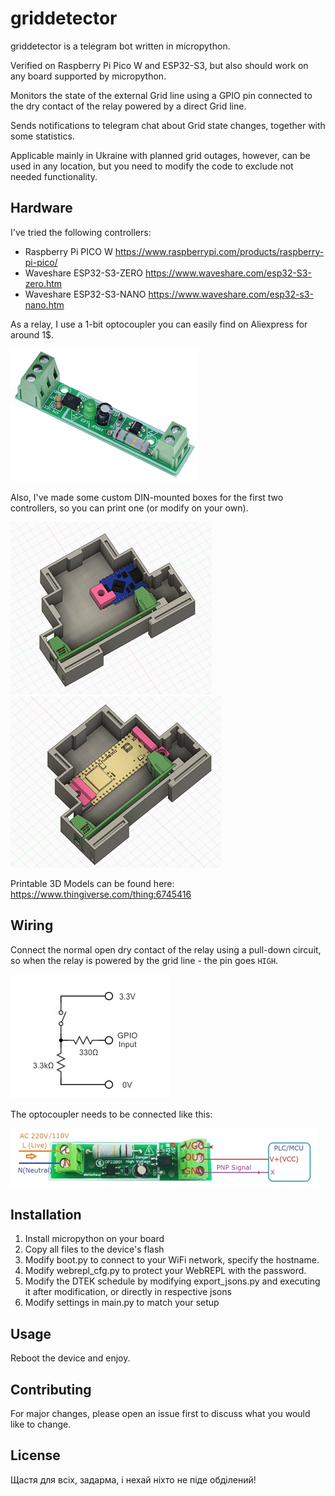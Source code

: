 # griddetector

griddetector is a telegram bot written in micropython.

Verified on Raspberry Pi Pico W and ESP32-S3, but also should work on any board supported by micropython.

Monitors the state of the external Grid line using a GPIO pin connected to the dry contact of the relay powered by a direct Grid line.

Sends notifications to telegram chat about Grid state changes, together with some statistics.

Applicable mainly in Ukraine with planned grid outages, however, can be used in any location, but you need to modify the code to exclude not needed functionality.


## Hardware

I've tried the following controllers:
- Raspberry Pi PICO W https://www.raspberrypi.com/products/raspberry-pi-pico/
- Waveshare ESP32-S3-ZERO https://www.waveshare.com/esp32-S3-zero.htm
- Waveshare ESP32-S3-NANO https://www.waveshare.com/esp32-s3-nano.htm

As a relay, I use a 1-bit optocoupler you can easily find on Aliexpress for around 1$.

![](images/optocoupler.png)

Also, I've made some custom DIN-mounted boxes for the first two controllers, so you can print one (or modify on your own).

![](images/box_esp32-s3-zero.png)
![](images/box_rpi-pico-w.png)

Printable 3D Models can be found here: https://www.thingiverse.com/thing:6745416

## Wiring

Connect the normal open dry contact of the relay using a pull-down circuit, so when the relay is powered by the grid line - the pin goes `HIGH`.

![](images/pull-up.png)

The optocoupler needs to be connected like this:

![](images/optocoupler_wiring.png)

## Installation

1. Install micropython on your board
2. Copy all files to the device's flash
3. Modify boot.py to connect to your WiFi network, specify the hostname.
4. Modify webrepl_cfg.py to protect your WebREPL with the password.
5. Modify the DTEK schedule by modifying export_jsons.py and executing it after modification, or directly in respective jsons
6. Modify settings in main.py to match your setup

## Usage

Reboot the device and enjoy.

## Contributing

For major changes, please open an issue first to discuss what you would like to change.

## License

Щастя для всіх, задарма, і нехай ніхто не піде обділений!